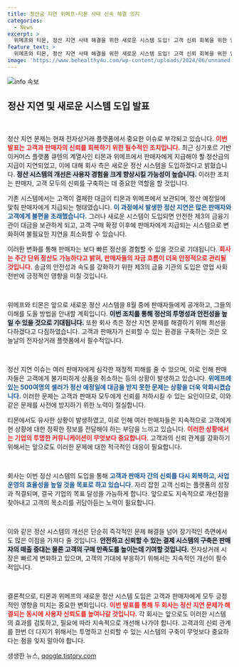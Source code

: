 ```yaml
---
title: 정산금 지연 위메프·티몬 사태 신속 해결 의지
categories:
  - News
excerpt: >
  위메프와 티몬, 정산 지연 사태 해결을 위한 새로운 시스템 도입! 고객 신뢰 회복을 위한 안전한 금융기관 연계로 더 빠르고 안전한 정산 지원을 약속한다. 과연 재정비된 시스템이 판매자와 소비자를 만족시킬 수 있을지 주목된다!
feature_text: >
  위메프와 티몬, 정산 지연 사태 해결을 위한 새로운 시스템 도입! 고객 신뢰 회복을 위한 안전한 금융기관 연계로 더 빠르고 안전한 정산 지원을 약속한다. 과연 재정비된 시스템이 판매자와 소비자를 만족시킬 수 있을지 주목된다!
image: 'https://www.behealthy4u.com/wp-content/uploads/2024/06/unnamed-file.png'
---
```


<p><img src="https://www.behealthy4u.com/wp-content/uploads/2024/06/unnamed-file.png" alt="info 속보" /></p>

<h2 data-ke-size="size26">정산 지연 및 새로운 시스템 도입 발표</h2>

<p data-ke-size="size16">&nbsp;</p>

<p>정산 지연 문제는 현재 전자상거래 플랫폼에서 중요한 이슈로 부각되고 있습니다. <b><span style="color: #ee2323;">이번 발표는 고객과 판매자의 신뢰를 회복하기 위한 필수적인 조치입니다.</span></b> 최근 싱가포르 기반 이커머스 플랫폼 큐텐의 계열사인 티몬과 위메프에서 판매자에게 지급해야 할 정산금의 지급이 지연되었고, 이에 대해 회사 측은 새로운 정산 시스템을 도입하겠다고 밝혔습니다. <b><span style="background-color: #21538527;">정산 시스템의 개선은 사용자 경험을 크게 향상시킬 가능성이 높습니다.</span></b> 이러한 조치는 판매자, 고객 모두의 신뢰를 구축하는 데 중요한 역할을 할 것입니다.</p>

<p>기존 시스템에서는 고객이 결제한 대금이 티몬과 위메프에서 보관되며, 정산 예정일에 맞춰 판매자에게 지급되는 형태였습니다. <b><span style="color: #1a5490;">이 과정에서 발생한 정산 지연은 많은 판매자와 고객에게 불편을 초래했습니다.</span></b> 그러나 새로운 시스템이 도입되면 안전한 제3의 금융기관이 대금을 보관하게 되고, 고객 구매 확정 이후에 판매자에게 지급되는 시스템으로 변화하여 불필요한 지연을 최소화할 수 있습니다.</p>

<p>이러한 변화를 통해 판매자는 보다 빠른 정산을 경험할 수 있을 것으로 기대됩니다. <b><span style="color: #ee2323;">회사는 주간 단위 정산도 가능하다고 밝혀, 판매자들의 자금 흐름이 더욱 안정적으로 관리될 것입니다.</span></b> 송금의 안전성과 속도를 강화하기 위한 제3의 금융 기관의 도입은 영업 사회 전반에 긍정적인 영향을 미칠 것입니다.</p>

<p data-ke-size="size16">&nbsp;</p>

<p>위메프와 티몬은 앞으로 새로운 정산 시스템을 8월 중에 판매자들에게 공개하고, 그들의 이해를 도울 방법을 안내할 계획입니다. <b><span style="background-color: #21538527;">이번 조치를 통해 정산의 투명성과 안전성을 높일 수 있을 것으로 기대됩니다.</span></b> 또한 회사 측은 정산 지연 문제를 해결하기 위해 최선을 다하겠다고 다짐하였습니다. 고객과 판매자가 신뢰할 수 있는 환경을 구축하는 것은 오늘날의 전자상거래 플랫폼에서 필수적입니다.</p>

<p data-ke-size="size16">&nbsp;</p>

<p>정산 지연 이슈는 여러 판매자에게 심각한 재정적 피해를 줄 수 있으며, 이로 인해 판매자들은 고객에게 불가피하게 상품을 취소하는 등의 상황이 발생하고 있습니다. <b><span style="color: #1a5490;">위메프에 있는 500여명의 셀러가 정산 예정일에 대금을 받지 못한 문제는 상황을 더욱 악화시켰습니다.</span></b> 이러한 문제는 고객과 판매자 모두에게 신뢰를 저하시킬 수 있는 요인이므로, 이와 같은 문제를 사전에 방지하기 위한 노력이 절실합니다.</p>

<p>티몬에서도 유사한 상황이 발생하였고, 이로 인해 여러 판매자들은 지속적으로 고객에게 현 상황에 대한 정확한 정보를 전달해야 하는 부담을 느끼고 있습니다. <b><span style="color: #ee2323;">이러한 상황에서는 기업의 투명한 커뮤니케이션이 무엇보다 중요합니다.</span></b> 고객과의 신뢰 관계를 강화하기 위해서는 앞으로도 이러한 문제에 대한 적극적인 대응이 필요합니다.</p>

<p data-ke-size="size16">&nbsp;</p>

<p>회사는 이번 정산 시스템의 도입을 통해 <b><span style="color: #1a5490;">고객과 판매자 간의 신뢰를 다시 회복하고, 사업 운영의 효율성을 높일 것을 목표로 하고 있습니다.</span></b> 자리 잡힌 고객 신뢰는 플랫폼의 성장과 직결되며, 결국 기업의 목표 달성을 가능하게 합니다. 앞으로도 지속적으로 개선점을 찾아내고 고객의 목소리를 귀담아듣는 노력이 필요합니다.</p>

<p data-ke-size="size16">&nbsp;</p>

<p>이와 같은 정산 시스템의 개선은 단순히 즉각적인 문제 해결을 넘어 장기적인 측면에서도 많은 이점을 가져다 줄 것입니다. <b><span style="background-color: #21538527;">안전하고 신뢰할 수 있는 결제 시스템의 구축은 판매자의 매출 증대는 물론 고객의 구매 만족도를 높이는데 기여할 것입니다.</span></b> 전자상거래 시장은 빠르게 변화하고 있으며, 고객의 기대에 부응하기 위해서는 지속적인 개선이 필수적입니다. </p>

<p data-ke-size="size16">&nbsp;</p>

<p>결론적으로, 티몬과 위메프의 새로운 정산 시스템 도입은 고객과 판매자에게 모두 긍정적인 영향을 미치는 중요한 변화입니다. <b><span style="color: #ee2323;">이번 발표를 통해 두 회사는 정산 지연 문제가 해결되는 동시에 사용자 신뢰도를 높여나갈 것입니다.</span></b> 각 회사는 앞으로도 이러한 시스템의 효과를 검토하고, 필요에 따라 지속적으로 개선해 나가야 합니다. 고객과의 신뢰 관계를 한번 더 다지기 위해서는 투명하고 신뢰할 수 있는 시스템의 구축이 무엇보다 중요하다는 점을 잊지 말아야 합니다.</p>
생생한 뉴스, <a href="https://qoogle.tistory.com" rel="dofollow">qoogle.tistory.com</a>


